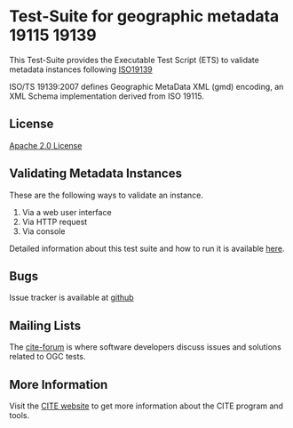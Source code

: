 # Test-Suite for geographic metadata 19115 19139

This Test-Suite provides the Executable Test Script (ETS) to validate metadata instances following [ISO19139](http://www.iso.org/iso/home/store/catalogue_tc/catalogue_detail.htm?csnumber=32557)

ISO/TS 19139:2007 defines Geographic MetaData XML (gmd) encoding, an XML Schema implementation derived from ISO 19115.

## License

[Apache 2.0 License](LICENSE.md)

## Validating Metadata Instances

These are the following ways to validate an instance.

   1. Via a web user interface
   2. Via HTTP request
   3. Via console

Detailed information about this test suite and how to run it is available [here](http://opengeospatial.github.io/ets-19139).

## Bugs

Issue tracker is available at [github](https://github.com/opengeospatial/ets-19139/issues)

## Mailing Lists

The [cite-forum](http://cite.opengeospatial.org/forum) is where software developers discuss issues and solutions related to OGC tests. 

## More Information

Visit the [CITE website](http://cite.opengeospatial.org/) to get more information about the CITE program and tools.

